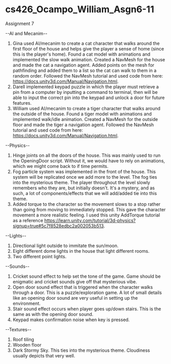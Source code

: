 # cs426_Ocampo_William_Asgn6-11

Assignment 7

--AI and Mecanim--
1. Gina used AI/mecanim to create a cat character that walks around the first floor of the house and helps give the player a sense of home (since this is the player's home).
   Found a cat model with animations and implemented the slow walk animation. 
   Created a NavMesh for the house and made the cat a navigation agent.
   Added points on the mesh for pathfinding and added them to a list so the cat can walk to them in a random order. 
   Followed the NavMesh tutorial and used code from here: https://docs.unity3d.com/Manual/Navigation.html. 
2. Darell implemented keypad puzzle in which the player must retrieve a pin from a computer by inputting a command to terminal, then 
   will be able to input the correct pin into the keypad and unlock a door for future features.
3. William used AI/mecanim to create a tiger character that walks around the outside of the house.
   Found a tiger model with animations and implemented walk/idle animation.
   Created a NavMesh for the outside floor and made the tiger a navigation agent.
   Followed the NavMesh tutorial and used code from here: https://docs.unity3d.com/Manual/Navigation.html.

--Physics--
1. Hinge joints on all the doors of the house. This was mainly used to run the OpeningDoor script. Without it, we would have to rely on animations, which we might come back to if time permits.
2. Fog particle system was implemented in the front of the house. This system will be replicated once we add more to the level. The fog ties into the mysterious theme. The player throughout the level slowly remembers who they are, but initially doesn't. It's a mystery, and as such, a lot of components/effects that we will add/added tie into this theme.
3. Added torque to the character so the movement slows to a stop rather than going from moving to immediately stopped. This gave the character movement a more realistic feeling. I used this unity AddTorque tutorial as a reference https://learn.unity.com/tutorial/3d-physics?signup=true#5c7f8528edbc2a002053b513.

--Lights--
1. Directional light outside to immitate the sun/moon. 
2. Eight different dome lights in the house that light different rooms. 
3. Two different point lights.

--Sounds--
1. Cricket sound effect to help set the tone of the game. Game should be enigmatic and cricket sounds give off that mysterious vibe.
2. Open door sound effect that is triggered when the character walks through a door. This is a puzzle/exploration game. A lot of small details like an opening door sound are very useful in setting up the environment.
3. Stair sound effect occurs when player goes up/down stairs. This is the same as with the opening door sound.
4. Keypad makes confirmation noise when key is pressed.

--Textures--
1. Roof tiling
2. Wooden floor
3. Dark Stormy Sky. This ties into the mysterious theme. Cloudiness usually depicts that very well.
